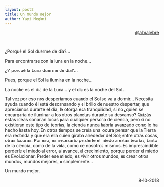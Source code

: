 ```yaml
---
layout: post2
title: Un mundo mejor  
author: Yayi Meghni
---
```

<div>
 <p style="text-align:right;">
   <a href="https://www.instagram.com/almalybre">@almalybre</a>
  </p>
</div>

<br>


¿Porqué el Sol duerme de día?...

Para encontrarse con la luna en la noche...

¿Y porqué la Luna duerme de día?...

Pues, porque el Sol la ilumina en la noche...

La noche es el día de la Luna... y el día es la noche del Sol...

Tal vez por eso nos despertamos cuando el Sol se va a dormir... Necesita ayuda cuando él está descansando y el brillo de nuestro despertar, que apreciamos durante el día, le otorga esa tranquilidad, si no ¿quién se encargaría de iluminar a los otros planetas durante su descanso? Quizás estas ideas sonarían locas para cualquier persona de ciencia, pero si no existieran este
tipo de teorías, la ciencia nunca habría avanzado como lo ha hecho hasta hoy. En otros
tiempos se creía una locura pensar que la Tierra era redonda y que era ella quien giraba alrededor del Sol; entre otras cosas, otras locuras. Por eso, es necesario perderle el miedo a estas teorías, tanto de la ciencia, como de la vida, como de nosotros mismos. Es imprescindible perderle el miedo al error, al avance, al crecimiento, porque perder el miedo es
Evolucionar. Perder ese miedo, es vivir otros mundos, es crear otros mundos, mundos
mejores, o simplemente...

Un mundo mejor.

<div>
 <p style="text-align:right;"> 8-10-2018 </p>
</div>

<br>

